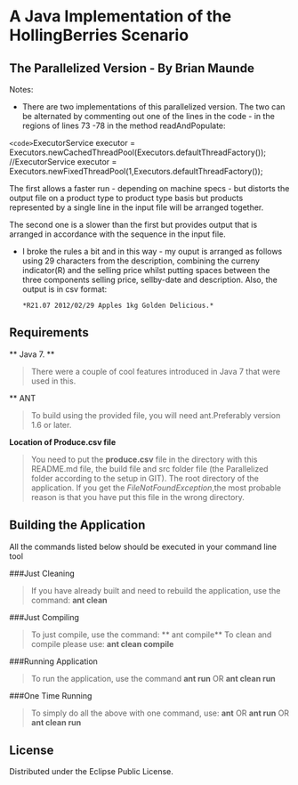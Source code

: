 # A Java Implementation of the HollingBerries Scenario
## The Parallelized Version - By Brian Maunde

Notes:
*   There are two implementations of this parallelized version. The two can be alternated by commenting out one of the lines in the code - in the regions of lines 73 -78 in the method readAndPopulate:

`<code>`ExecutorService executor = Executors.newCachedThreadPool(Executors.defaultThreadFactory());
 //ExecutorService executor = Executors.newFixedThreadPool(1,Executors.defaultThreadFactory());
 

The first allows a faster run - depending on machine specs - but distorts the output file on a product type to product type basis but products represented by a single line in the input file will be arranged together.

The second one is a slower than the first but provides output that is arranged in accordance with the sequence in the input file.
	
*   I broke the rules a bit and in this way - my ouput is arranged as follows using 29 characters from the description, combining the curreny indicator(R) and the selling price whilst putting spaces between the three components selling price, sellby-date and description. Also, the output is in csv format:

    	*R21.07 2012/02/29 Apples 1kg Golden Delicious.*
 

## Requirements

** Java 7. **
> There were a couple of cool features introduced in Java 7 that were used in this.  

** ANT
> To build using the provided file, you will need ant.Preferably version 1.6 or later.

**Location of Produce.csv file**
 > You need to put the **produce.csv** file in the directory with this README.md file, the build file and src folder file (the Parallelized folder according to the setup in GIT). The root directory of the application. If you get the *FileNotFoundException*,the most probable reason is that you have put this file in the wrong directory.

## Building the Application

All the commands listed below should be executed in your command line tool

###Just Cleaning
>If you have already built and need to rebuild the application, use the command:
**ant clean**

###Just Compiling
>To just compile, use the command:
**		ant compile**
>To clean and compile please use:
		**ant clean compile**		

###Running Application
>To run the application, use the command
		**ant run** OR
		**ant clean run**

###One Time Running
>To simply do all the above with one command, use:
		**ant** OR
		**ant run** OR
		**ant clean run**


## License

Distributed under the Eclipse Public License.